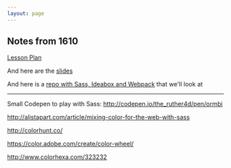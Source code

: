 ```yaml
---
layout: page
---
```


## Notes from 1610

[Lesson Plan](http://frontend.turing.io/lessons/introduction-to-sass.html)

And here are the [slides](http://frontend.turing.io/lessons/introduction-to-sass-slides.html)

And here is a [repo with Sass, Ideabox and Webpack](https://github.com/rrgayhart/intro-sass-ideabox) that we'll look at

---------

Small Codepen to play with Sass: http://codepen.io/the_ruther4d/pen/ormbi

http://alistapart.com/article/mixing-color-for-the-web-with-sass

http://colorhunt.co/

https://color.adobe.com/create/color-wheel/

http://www.colorhexa.com/323232
